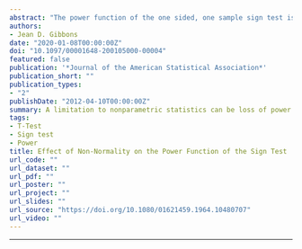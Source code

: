 ```yaml
---
abstract: "The power function of the one sided, one sample sign test is studied for populations which deviate from exact normality, either by skewness, kurtosis, or both. The terms of the Edgeworth asymptotic expansion of order more than N^3/2 are used to represent the population density. Three sets of hypotheses and alternatives, concerning the location of (1) the median, (2) the mean, and (3) the median as approximated by the mean and coefficient of skewness, are considered in an attempt to make valid comparisons between the power of the sign test and Student's t test under the same conditions. Numerical results are given for samples of size 10, significance level .05, and for several combinations of the coefficients of skewness and kurtosis. The computations reveal that in general the sign test performs well in comparison with the t test, and in the case of leptokurtic distributions, there is almost no difference in power."
authors:
- Jean D. Gibbons
date: "2020-01-08T00:00:00Z"
doi: "10.1097/00001648-200105000-00004"
featured: false
publication: '*Journal of the American Statistical Association*'
publication_short: ""
publication_types:
- "2"
publishDate: "2012-04-10T00:00:00Z"
summary: A limitation to nonparametric statistics can be loss of power. The author demonstrates, however, that the sign test has comparable power to the Student's t test, particularly in the case of leptokurtic distributions.
tags:
- T-Test
- Sign test
- Power
title: Effect of Non-Normality on the Power Function of the Sign Test
url_code: ""
url_dataset: ""
url_pdf: ""
url_poster: ""
url_project: ""
url_slides: ""
url_source: "https://doi.org/10.1080/01621459.1964.10480707"
url_video: ""
---
```


---
